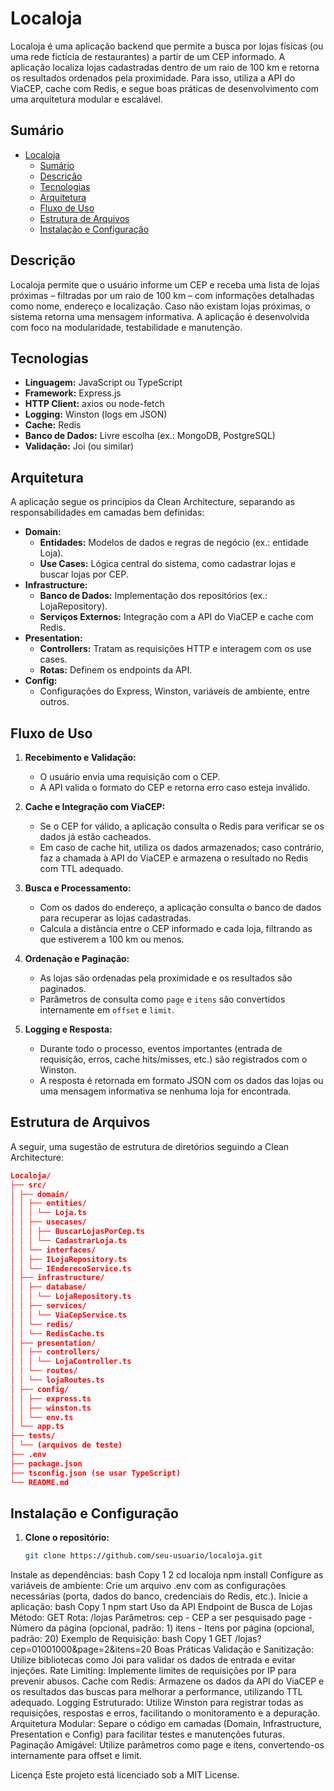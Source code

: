 # Localoja

Localoja é uma aplicação backend que permite a busca por lojas físicas (ou uma rede fictícia de restaurantes) a partir de um CEP informado. A aplicação localiza lojas cadastradas dentro de um raio de 100 km e retorna os resultados ordenados pela proximidade. Para isso, utiliza a API do ViaCEP, cache com Redis, e segue boas práticas de desenvolvimento com uma arquitetura modular e escalável.

## Sumário

- [Localoja](#localoja)
  - [Sumário](#sumário)
  - [Descrição](#descrição)
  - [Tecnologias](#tecnologias)
  - [Arquitetura](#arquitetura)
  - [Fluxo de Uso](#fluxo-de-uso)
  - [Estrutura de Arquivos](#estrutura-de-arquivos)
  - [Instalação e Configuração](#instalação-e-configuração)

## Descrição

Localoja permite que o usuário informe um CEP e receba uma lista de lojas próximas – filtradas por um raio de 100 km – com informações detalhadas como nome, endereço e localização. Caso não existam lojas próximas, o sistema retorna uma mensagem informativa. A aplicação é desenvolvida com foco na modularidade, testabilidade e manutenção.

## Tecnologias

- **Linguagem:** JavaScript ou TypeScript
- **Framework:** Express.js
- **HTTP Client:** axios ou node-fetch
- **Logging:** Winston (logs em JSON)
- **Cache:** Redis
- **Banco de Dados:** Livre escolha (ex.: MongoDB, PostgreSQL)
- **Validação:** Joi (ou similar)

## Arquitetura

A aplicação segue os princípios da Clean Architecture, separando as responsabilidades em camadas bem definidas:

- **Domain:**
  - **Entidades:** Modelos de dados e regras de negócio (ex.: entidade Loja).
  - **Use Cases:** Lógica central do sistema, como cadastrar lojas e buscar lojas por CEP.
- **Infrastructure:**
  - **Banco de Dados:** Implementação dos repositórios (ex.: LojaRepository).
  - **Serviços Externos:** Integração com a API do ViaCEP e cache com Redis.
- **Presentation:**
  - **Controllers:** Tratam as requisições HTTP e interagem com os use cases.
  - **Rotas:** Definem os endpoints da API.
- **Config:**
  - Configurações do Express, Winston, variáveis de ambiente, entre outros.

## Fluxo de Uso

1. **Recebimento e Validação:**
   - O usuário envia uma requisição com o CEP.
   - A API valida o formato do CEP e retorna erro caso esteja inválido.

2. **Cache e Integração com ViaCEP:**
   - Se o CEP for válido, a aplicação consulta o Redis para verificar se os dados já estão cacheados.
   - Em caso de cache hit, utiliza os dados armazenados; caso contrário, faz a chamada à API do ViaCEP e armazena o resultado no Redis com TTL adequado.

3. **Busca e Processamento:**
   - Com os dados do endereço, a aplicação consulta o banco de dados para recuperar as lojas cadastradas.
   - Calcula a distância entre o CEP informado e cada loja, filtrando as que estiverem a 100 km ou menos.

4. **Ordenação e Paginação:**
   - As lojas são ordenadas pela proximidade e os resultados são paginados.
   - Parâmetros de consulta como `page` e `itens` são convertidos internamente em `offset` e `limit`.

5. **Logging e Resposta:**
   - Durante todo o processo, eventos importantes (entrada de requisição, erros, cache hits/misses, etc.) são registrados com o Winston.
   - A resposta é retornada em formato JSON com os dados das lojas ou uma mensagem informativa se nenhuma loja for encontrada.

## Estrutura de Arquivos

A seguir, uma sugestão de estrutura de diretórios seguindo a Clean Architecture:

```json
Localoja/
├── src/
│ ├── domain/
│ │ ├── entities/
│ │ │ └── Loja.ts
│ │ ├── usecases/
│ │ │ ├── BuscarLojasPorCep.ts
│ │ │ └── CadastrarLoja.ts
│ │ └── interfaces/
│ │ ├── ILojaRepository.ts
│ │ └── IEnderecoService.ts
│ ├── infrastructure/
│ │ ├── database/
│ │ │ └── LojaRepository.ts
│ │ ├── services/
│ │ │ └── ViaCepService.ts
│ │ └── redis/
│ │ └── RedisCache.ts
│ ├── presentation/
│ │ ├── controllers/
│ │ │ └── LojaController.ts
│ │ └── routes/
│ │ └── lojaRoutes.ts
│ ├── config/
│ │ ├── express.ts
│ │ ├── winston.ts
│ │ └── env.ts
│ └── app.ts
├── tests/
│ └── (arquivos de teste)
├── .env
├── package.json
├── tsconfig.json (se usar TypeScript)
└── README.md
```

## Instalação e Configuração

1. **Clone o repositório:**
   ```bash
   git clone https://github.com/seu-usuario/localoja.git
Instale as dependências:
bash
Copy
1
2
cd localoja
npm install
Configure as variáveis de ambiente:
Crie um arquivo .env com as configurações necessárias (porta, dados do banco, credenciais do Redis, etc.).
Inicie a aplicação:
bash
Copy
1
npm start
Uso da API
Endpoint de Busca de Lojas
Método: GET
Rota: /lojas
Parâmetros:
cep - CEP a ser pesquisado
page - Número da página (opcional, padrão: 1)
itens - Itens por página (opcional, padrão: 20)
Exemplo de Requisição:
bash
Copy
1
GET /lojas?cep=01001000&page=2&itens=20
Boas Práticas
Validação e Sanitização:
Utilize bibliotecas como Joi para validar os dados de entrada e evitar injeções.
Rate Limiting:
Implemente limites de requisições por IP para prevenir abusos.
Cache com Redis:
Armazene os dados da API do ViaCEP e os resultados das buscas para melhorar a performance, utilizando TTL adequado.
Logging Estruturado:
Utilize Winston para registrar todas as requisições, respostas e erros, facilitando o monitoramento e a depuração.
Arquitetura Modular:
Separe o código em camadas (Domain, Infrastructure, Presentation e Config) para facilitar testes e manutenções futuras.
Paginação Amigável:
Utilize parâmetros como page e itens, convertendo-os internamente para offset e limit.


Licença
Este projeto está licenciado sob a MIT License.